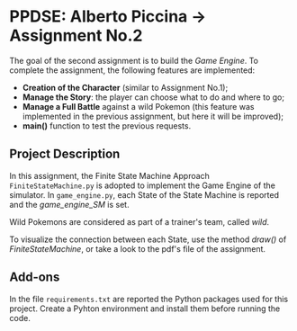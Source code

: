 # PPDSE: Alberto Piccina -> Assignment No.2
The goal of the second assignment is to build the *Game Engine*.
To complete the assignment, the following features are implemented:
- **Creation of the Character** (similar to Assignment No.1);
- **Manage the Story**: the player can choose what to do and where to go;
- **Manage a Full Battle** against a wild Pokemon (this feature was implemented in the previous assignment, but here it will be improved);
- **main()** function to test the previous requests.

## Project Description
In this assignment, the Finite State Machine Approach ```FiniteStateMachine.py``` is adopted to implement the Game Engine of the simulator.
In ```game_engine.py```, each State of the State Machine is reported and the *game_engine_SM* is set.

Wild Pokemons are considered as part of a trainer's team, called *wild*.

To visualize the connection between each State, use the method *draw()* of *FiniteStateMachine*, or take a look to the pdf's file of the assignment.

## Add-ons
In the file ```requirements.txt``` are reported the Python packages used for this project.
Create a Pyhton environment and install them before running the code.
